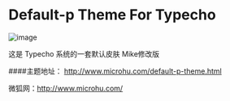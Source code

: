 Default-p Theme For Typecho
=========
![image](http://microhu.u.qiniudn.com/microimg/usr/uploads/2014/07/1924129183.png)

这是 Typecho 系统的一套默认皮肤 Mike修改版

####主题地址：
http://www.microhu.com/default-p-theme.html

微狐网：http://www.microhu.com/
